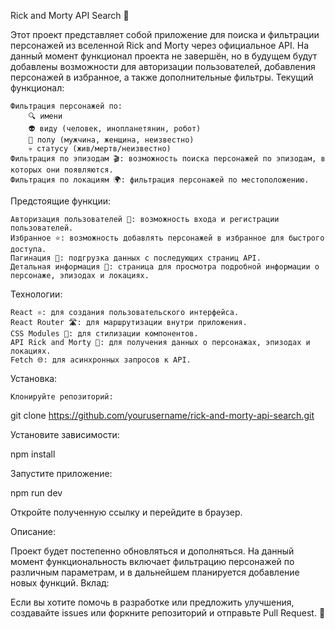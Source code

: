 Rick and Morty API Search 🚀

Этот проект представляет собой приложение для поиска и фильтрации персонажей из вселенной Rick and Morty через официальное API. На данный момент функционал проекта не завершён, но в будущем будут добавлены возможности для авторизации пользователей, добавления персонажей в избранное, а также дополнительные фильтры.
Текущий функционал:

    Фильтрация персонажей по:
        🔍 имени
        👽 виду (человек, инопланетянин, робот)
        👤 полу (мужчина, женщина, неизвестно)
        💀 статусу (жив/мертв/неизвестно)
    Фильтрация по эпизодам 🎬: возможность поиска персонажей по эпизодам, в которых они появляются.
    Фильтрация по локациям 🌍: фильтрация персонажей по местоположению.

Предстоящие функции:

    Авторизация пользователей 🔑: возможность входа и регистрации пользователей.
    Избранное ⭐: возможность добавлять персонажей в избранное для быстрого доступа.
    Пагинация 🔄: подгрузка данных с последующих страниц API.
    Детальная информация 📑: страница для просмотра подробной информации о персонаже, эпизодах и локациях.

Технологии:

    React ⚛️: для создания пользовательского интерфейса.
    React Router 🛣️: для маршрутизации внутри приложения.
    CSS Modules 🎨: для стилизации компонентов.
    API Rick and Morty 🌌: для получения данных о персонажах, эпизодах и локациях.
    Fetch 🌐: для асинхронных запросов к API.

Установка:

    Клонируйте репозиторий:

git clone https://github.com/yourusername/rick-and-morty-api-search.git

Установите зависимости:

npm install

Запустите приложение:

npm run dev

Откройте полученную ссылку и перейдите в браузер.

Описание:

Проект будет постепенно обновляться и дополняться. На данный момент функциональность включает фильтрацию персонажей по различным параметрам, и в дальнейшем планируется добавление новых функций.
Вклад:

Если вы хотите помочь в разработке или предложить улучшения, создавайте issues или форкните репозиторий и отправьте Pull Request. 🤝
